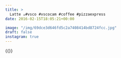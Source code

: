 ```yaml
---
title: >
  Latte ☕️#vsco #vscocam #coffee #pizzaexpress
date: 2016-02-15T18:05:21+00:00

image: "/img/69dce3d646fd5c2a7408414bd8724fcc.jpg"
draft: false
instagram: true
---
```


{{<photo src="/img/69dce3d646fd5c2a7408414bd8724fcc.jpg">}}
